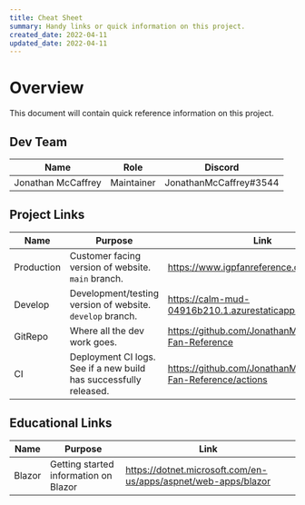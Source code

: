 ```yaml
---
title: Cheat Sheet
summary: Handy links or quick information on this project.
created_date: 2022-04-11
updated_date: 2022-04-11
---
```


# Overview

This document will contain quick reference information on this project.

## Dev Team

| Name               | Role       | Discord                |
|--------------------|------------|------------------------|
| Jonathan McCaffrey | Maintainer | JonathanMcCaffrey#3544 |

## Project Links

| Name       | Purpose                                                           | Link                                                           |
|------------|-------------------------------------------------------------------|----------------------------------------------------------------|
| Production | Customer facing version of website. `main` branch.                | https://www.igpfanreference.com/                               |
| Develop    | Development/testing version of website. `develop` branch.         | https://calm-mud-04916b210.1.azurestaticapps.net/              |
| GitRepo    | Where all the dev work goes.                                      | https://github.com/JonathanMcCaffrey/IGP-Fan-Reference         |
| CI         | Deployment CI logs. See if a new build has successfully released. | https://github.com/JonathanMcCaffrey/IGP-Fan-Reference/actions |

## Educational Links

| Name   | Purpose                               | Link                                                           |
|--------|---------------------------------------|----------------------------------------------------------------|
| Blazor | Getting started information on Blazor | https://dotnet.microsoft.com/en-us/apps/aspnet/web-apps/blazor |

